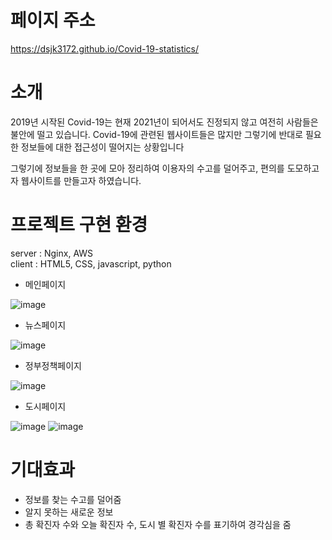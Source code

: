 # 페이지 주소  
https://dsjk3172.github.io/Covid-19-statistics/

# 소개
2019년 시작된 Covid-19는 현재 2021년이 되어서도 진정되지 않고 여전히 사람들은 불안에 떨고 있습니다.
Covid-19에 관련된 웹사이트들은 많지만 그렇기에 반대로 필요한 정보들에 대한 접근성이 떨어지는 상황입니다

그렇기에 정보들을 한 곳에 모아 정리하여 이용자의 수고를 덜어주고, 편의를 도모하고자 웹사이트를 만들고자 하였습니다.


# 프로젝트 구현 환경
server : Nginx, AWS   
client : HTML5, CSS, javascript, python

- 메인페이지

![image](https://user-images.githubusercontent.com/49221672/117558586-9e86ba00-b0b9-11eb-9e24-0fb89f58f09a.png)

- 뉴스페이지

![image](https://user-images.githubusercontent.com/49221672/117558603-d261df80-b0b9-11eb-8271-9039da72bf0d.png)

- 정부정책페이지

![image](https://user-images.githubusercontent.com/49221672/117558611-e0176500-b0b9-11eb-9b24-a1674e8befea.png)

- 도시페이지

![image](https://user-images.githubusercontent.com/49221672/117558641-148b2100-b0ba-11eb-8519-bd5482703df4.png)
![image](https://user-images.githubusercontent.com/49221672/117558659-3be1ee00-b0ba-11eb-8c3f-da169349f419.png)


# 기대효과
- 정보를 찾는 수고를 덜어줌
- 알지 못하는 새로운 정보
- 총 확진자 수와 오늘 확진자 수, 도시 별 확진자 수를 표기하여 경각심을 줌
